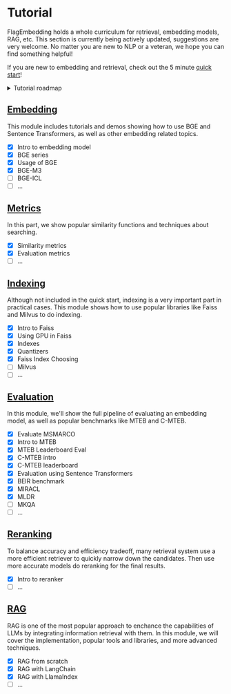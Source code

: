# Tutorial

FlagEmbedding holds a whole curriculum for retrieval, embedding models, RAG, etc. This section is currently being actively updated, suggestions are very welcome. No matter you are new to NLP or a veteran, we hope you can find something helpful!

If you are new to embedding and retrieval, check out the 5 minute [quick start](./quick_start.ipynb)!

<details>
  <summary>Tutorial roadmap</summary>
    <img src="./tutorial_map.png"/>
</details>

## [Embedding](./1_Embedding)

This module includes tutorials and demos showing how to use BGE and Sentence Transformers, as well as other embedding related topics.

- [x] Intro to embedding model
- [x] BGE series
- [x] Usage of BGE
- [x] BGE-M3
- [ ] BGE-ICL
- [ ] ...

## [Metrics](./2_Metrics)

In this part, we show popular similarity functions and techniques about searching.

- [x] Similarity metrics
- [x] Evaluation metrics
- [ ] ...

## [Indexing](./3_Indexing)

Although not included in the quick start, indexing is a very important part in practical cases. This module shows how to use popular libraries like Faiss and Milvus to do indexing.

- [x] Intro to Faiss
- [x] Using GPU in Faiss
- [x] Indexes
- [x] Quantizers
- [x] Faiss Index Choosing
- [ ] Milvus
- [ ] ...

## [Evaluation](./4_Evaluation)

In this module, we'll show the full pipeline of evaluating an embedding model, as well as popular benchmarks like MTEB and C-MTEB.

- [x] Evaluate MSMARCO
- [x] Intro to MTEB
- [x] MTEB Leaderboard Eval
- [x] C-MTEB intro
- [x] C-MTEB leaderboard
- [x] Evaluation using Sentence Transformers
- [x] BEIR benchmark
- [x] MIRACL
- [x] MLDR
- [ ] MKQA
- [ ] ...

## [Reranking](./5_Reranking/)

To balance accuracy and efficiency tradeoff, many retrieval system use a more efficient retriever to quickly narrow down the candidates. Then use more accurate models do reranking for the final results.

- [x] Intro to reranker
- [ ] ...

## [RAG](./6_RAG/)

RAG is one of the most popular approach to enchance the capabilities of LLMs by integrating information retrieval with them. In this module, we will cover the implementation, popular tools and libraries, and more advanced techniques.

- [x] RAG from scratch
- [x] RAG with LangChain
- [x] RAG with LlamaIndex
- [ ] ...